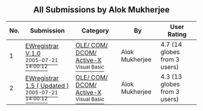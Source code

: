 ﻿<div align="center">

## All Submissions by Alok Mukherjee

</div>

No.  | Submission | Category | By   | User Rating
---- | ---------- | -------- | ---- | -----------
1 | [EWregistrar V\.1\.0<br /><sup>2005-07-21 14:00:12</sup>](https://github.com/Planet-Source-Code/alok-mukherjee-ewregistrar-v-1-0__1-61609) | [OLE/ COM/ DCOM/ Active\-X<br /><sup>Visual Basic</sup>](../ByCategory/ole-com-dcom-active-x__1-29.md) | Alok Mukherjee | 4.7 (14 globes from 3 users)
2 | [EWregistrar 1\.5 \( Updated \)<br /><sup>2005-07-21 14:00:12</sup>](https://github.com/Planet-Source-Code/alok-mukherjee-ewregistrar-1-5-updated__1-61875) | [OLE/ COM/ DCOM/ Active\-X<br /><sup>Visual Basic</sup>](../ByCategory/ole-com-dcom-active-x__1-29.md) | Alok Mukherjee | 4.3 (13 globes from 3 users)
